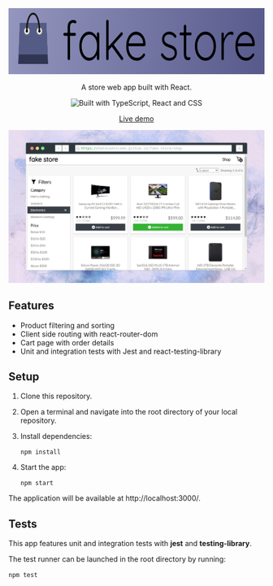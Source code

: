 <p align="center">
  <img src="./src/images/logomark.png" height="130" alt="Fake store" />
</p>

<p align="center">
  A store web app built with React.
</p>

<p align="center">
  <img src="https://skills.thijs.gg/icons?i=ts,react,css" alt="Built with TypeScript, React and CSS" />
</p>

<p align="center">
  <a href="https://mateusmtoledo.github.io/fake-store/">Live demo</a>
</p>

<p align="center">
  <img src="./src/images/screenshot.png" alt="Preview" />
</p>

## Features

- Product filtering and sorting
- Client side routing with react-router-dom
- Cart page with order details
- Unit and integration tests with Jest and react-testing-library

## Setup

1.  Clone this repository.
2.  Open a terminal and navigate into the root directory of your local repository.
3.  Install dependencies:

        npm install

4.  Start the app:

        npm start

The application will be available at http://localhost:3000/.

## Tests

This app features unit and integration tests with **jest** and **testing-library**.

The test runner can be launched in the root directory by running:

    npm test
